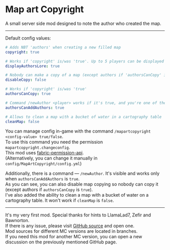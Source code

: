 # Map art Copyright
A small server side mod designed to note the author who created the map.
***
Default config values:
```yaml
# Adds NBT 'authors' when creating a new filled map
copyright: true

# Works if 'copyright' is/was 'true'. Up to 5 players can be displayed in a map lore
displayAuthorsLore: true

# Nobody can make a copy of a map (except authors if 'authorsCanCopy' is 'true')
disableCopy: false

# Works if 'copyright' is/was 'true'
authorsCanCopy: true

# Command /newAuthor <player> works if it's true, and you're one of the authors
authorsCanAddAuthors: true

# Allows to clean a map with a bucket of water in a cartography table
cleanMap: false
```

You can manage config in-game with the command `/mapartcopyright <config-value> true/false`. <br>
To use this command you need the permission `mapartcopyright.changeconfig`. <br>
This mod uses [fabric-permission-api](https://github.com/lucko/fabric-permissions-api/). <br>
(Alternatively, you can change it manually in `config/MapArtCopyright/config.yml`)

Additionally, there is a command — `/newAuthor`. It's visible and works only when `authorsCanAddAuthors` is `true`. <br>
As you can see, you can also disable map copying so nobody can copy it (except authors if `authorsCanCopy` is `true`). <br>
I've also added the ability to clean a map with a bucket of water on a cartography table. It won't work if `cleanMap` is `false`.

***
It's my very first mod. Special thanks for hints to LlamaLad7, Zefir and Bawnorton. <br>
If there is any issue, please visit [GitHub source](https://github.com/somykOS/Fabric-MapArtCopyright-1.20.X) and open one. <br>
Mod sources for different MC versions are located in branches. <br>
If you need this mod for another MC version, you can open a new discussion on the previously mentioned GitHub page.